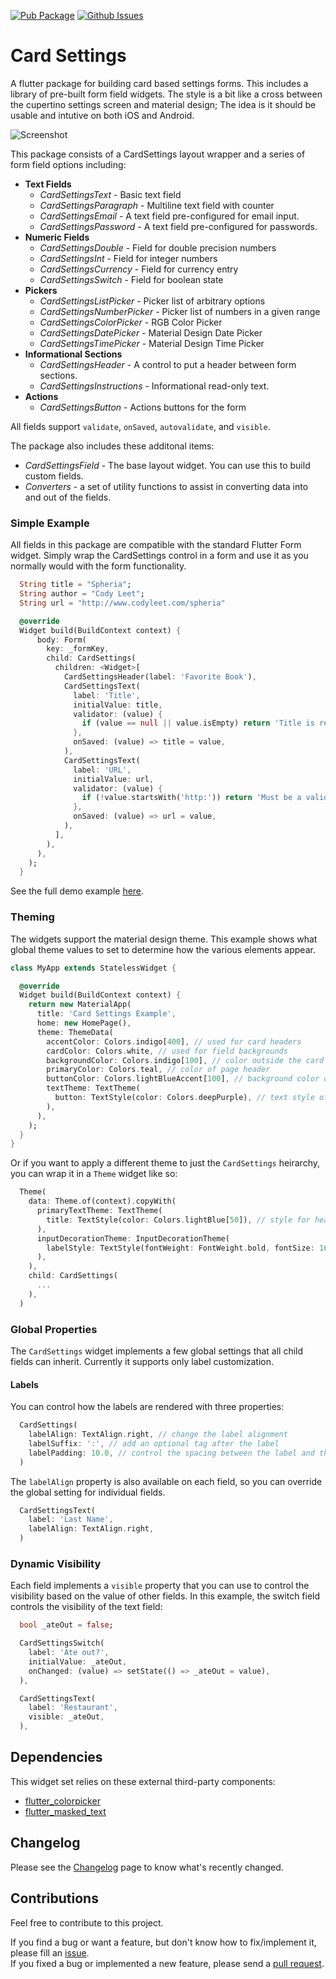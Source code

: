 [![Pub Package](https://img.shields.io/pub/v/card_settings.svg)](https://pub.dartlang.org/packages/card_settings)
[![Github Issues](http://githubbadges.herokuapp.com/codegrue/card_settings/issues.svg)](https://github.com/codegrue/card_settings/issues)


# Card Settings

A flutter package for building card based settings forms. This includes a library of pre-built form field widgets. The style is a bit like a cross between 
the cupertino settings screen and material design; The idea is it should be usable and intutive on both iOS and Android.

![Screenshot](https://github.com/codegrue/card_settings/blob/master/images/example.gif)

This package consists of a CardSettings layout wrapper and a series of form field options including:

- **Text Fields**
  - *CardSettingsText* - Basic text field
  - *CardSettingsParagraph* - Multiline text field with counter
  - *CardSettingsEmail* - A text field pre-configured for email input.
  - *CardSettingsPassword* - A text field pre-configured for passwords.
- **Numeric Fields**
  - *CardSettingsDouble* - Field for double precision numbers
  - *CardSettingsInt* - Field for integer numbers
  - *CardSettingsCurrency* - Field for currency entry
  - *CardSettingsSwitch* - Field for boolean state   
- **Pickers**
  - *CardSettingsListPicker* - Picker list of arbitrary options
  - *CardSettingsNumberPicker* - Picker list of numbers in a given range
  - *CardSettingsColorPicker* - RGB Color Picker
  - *CardSettingsDatePicker* - Material Design Date Picker
  - *CardSettingsTimePicker* - Material Design Time Picker
- **Informational Sections**
  - *CardSettingsHeader* - A control to put a header between form sections.
  - *CardSettingsInstructions* - Informational read-only text.
- **Actions**
  - *CardSettingsButton* - Actions buttons for the form

All fields support `validate`, `onSaved`, `autovalidate`, and `visible`.

The package also includes these additonal items:

- *CardSettingsField* - The base layout widget. You can use this to build custom fields.
- *Converters* - a set of utility functions to assist in converting data into and out of the fields.

### Simple Example

All fields in this package are compatible with the standard Flutter Form widget. Simply wrap the CardSettings control in a form and use it as you normally would with the form functionality.

``` dart
  String title = "Spheria";
  String author = "Cody Leet";
  String url = "http://www.codyleet.com/spheria"

  @override
  Widget build(BuildContext context) {
      body: Form(
        key: _formKey,
        child: CardSettings(
          children: <Widget>[
            CardSettingsHeader(label: 'Favorite Book'),
            CardSettingsText(
              label: 'Title',
              initialValue: title,
              validator: (value) {
                if (value == null || value.isEmpty) return 'Title is required.';
              },
              onSaved: (value) => title = value,
            ),
            CardSettingsText(
              label: 'URL',
              initialValue: url,
              validator: (value) {
                if (!value.startsWith('http:')) return 'Must be a valid website.';
              },
              onSaved: (value) => url = value,
            ),
          ],
        ),
      ),
    );
  }            
```

See the full demo example [here](https://pub.dartlang.org/packages/card_settings#-example-tab-).

### Theming

The widgets support the material design theme. This example shows what global theme values to set to determine how the various elements appear.

``` dart
class MyApp extends StatelessWidget {

  @override
  Widget build(BuildContext context) {
    return new MaterialApp(
      title: 'Card Settings Example',
      home: new HomePage(),
      theme: ThemeData(
        accentColor: Colors.indigo[400], // used for card headers
        cardColor: Colors.white, // used for field backgrounds
        backgroundColor: Colors.indigo[100], // color outside the card
        primaryColor: Colors.teal, // color of page header
        buttonColor: Colors.lightBlueAccent[100], // background color of buttons
        textTheme: TextTheme(
          button: TextStyle(color: Colors.deepPurple), // text style of buttons
        ),
      ),
    );
  }
}

```

Or if you want to apply a different theme to just the `CardSettings` heirarchy, you can wrap it in a `Theme` widget like so:

``` dart
  Theme(
    data: Theme.of(context).copyWith(
      primaryTextTheme: TextTheme(
        title: TextStyle(color: Colors.lightBlue[50]), // style for headers
      ),
      inputDecorationTheme: InputDecorationTheme(
        labelStyle: TextStyle(fontWeight: FontWeight.bold, fontSize: 16.0), // style for labels
      ),
    ),
    child: CardSettings(
      ...
    ),
  )
```

### Global Properties

The `CardSettings` widget implements a few global settings that all child fields can inherit. Currently it supports only label customization.

#### Labels

You can control how the labels are rendered with three properties:

``` dart
  CardSettings(
    labelAlign: TextAlign.right, // change the label alignment
    labelSuffix: ':', // add an optional tag after the label
    labelPadding: 10.0, // control the spacing between the label and the content
  )
```

The `labelAlign` property is also available on each field, so you can override the global setting for individual fields.

``` dart
  CardSettingsText(
    label: 'Last Name',
    labelAlign: TextAlign.right,
  )
```

### Dynamic Visibility

Each field implements a `visible` property that you can use to control the visibility based on the value of other fields. In this example, the switch field controls the visibility of the text field:

``` dart
  bool _ateOut = false;

  CardSettingsSwitch(
    label: 'Ate out?',
    initialValue: _ateOut,
    onChanged: (value) => setState(() => _ateOut = value),
  ),

  CardSettingsText(
    label: 'Restaurant',
    visible: _ateOut,
  ),
```

## Dependencies

This widget set relies on these external third-party components:

- [flutter_colorpicker](https://pub.dartlang.org/packages/flutter_colorpicker)
- [flutter_masked_text](https://pub.dartlang.org/packages/flutter_masked_text)

## Changelog

Please see the [Changelog](https://github.com/codegrue/card_settings/blob/master/CHANGELOG.md) page to know what's recently changed.

## Contributions

Feel free to contribute to this project.

If you find a bug or want a feature, but don't know how to fix/implement it, please fill an [issue](https://github.com/codegrue/card_settings/issues).  
If you fixed a bug or implemented a new feature, please send a [pull request](https://github.com/codegrue/card_settings/pulls).
